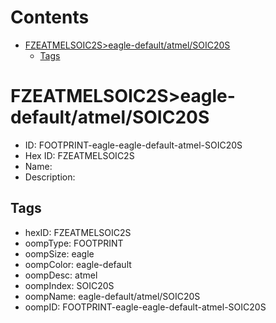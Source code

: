 



Contents
========

* [FZEATMELSOIC2S>eagle-default/atmel/SOIC20S](#fzeatmelsoic2seagle-defaultatmelsoic20s)
	* [Tags](#tags)

# FZEATMELSOIC2S>eagle-default/atmel/SOIC20S

- ID: FOOTPRINT-eagle-eagle-default-atmel-SOIC20S
- Hex ID: FZEATMELSOIC2S
- Name: 
- Description: 

## Tags

- hexID: FZEATMELSOIC2S
- oompType: FOOTPRINT
- oompSize: eagle
- oompColor: eagle-default
- oompDesc: atmel
- oompIndex: SOIC20S
- oompName: eagle-default/atmel/SOIC20S
- oompID: FOOTPRINT-eagle-eagle-default-atmel-SOIC20S
